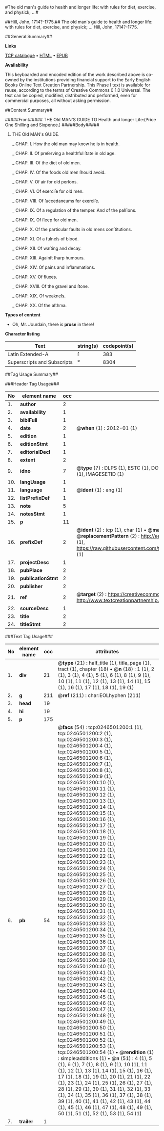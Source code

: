 #The old man's guide to health and longer life: with rules for diet, exercise, and physick; ...#

##Hill, John, 1714?-1775.##
The old man's guide to health and longer life: with rules for diet, exercise, and physick; ...
Hill, John, 1714?-1775.

##General Summary##

**Links**

[TCP catalogue](http://www.ota.ox.ac.uk/tcp/)  • 
[HTML](http://tei.it.ox.ac.uk/tcp/Texts-HTML/free/004/004807750.html)  • 
[EPUB](http://tei.it.ox.ac.uk/tcp/Texts-EPUB/free/004/004807750.epub)

**Availability**

This keyboarded and encoded edition of the
	       work described above is co-owned by the institutions
	       providing financial support to the Early English Books
	       Online Text Creation Partnership. This Phase I text is
	       available for reuse, according to the terms of Creative
	       Commons 0 1.0 Universal. The text can be copied,
	       modified, distributed and performed, even for
	       commercial purposes, all without asking permission.


##Content Summary##

#####Front#####
THE Old MAN'S GUIDE TO Health and longer Life:(Price One Shilling and Sixpence.)
#####Body#####

1. THE Old MAN's GUIDE.

    _ CHAP. I. How the old man may know he is in health.

    _ CHAP. II. Of preſerving a healthful ſtate in old age.

    _ CHAP. III. Of the diet of old men.

    _ CHAP. IV. Of the foods old men ſhould avoid.

    _ CHAP. V. Of air for old perſons.

    _ CHAP. VI. Of exerciſe for old men.

    _ CHAP. VIII. Of ſuccedaneums for exerciſe.

    _ CHAP. IX. Of a regulation of the temper. And of the paſſions.

    _ CHAP. IX. Of ſleep for old men.

    _ CHAP. X. Of the particular faults in old mens conſtitutions.

    _ CHAP. XI. Of a fulneſs of blood.

    _ CHAP. XII. Of waſting and decay.

    _ CHAP. XIII. Againſt ſharp humours.

    _ CHAP. XIV. Of pains and inflammations.

    _ CHAP. XV. Of fluxes.

    _ CHAP. XVIII. Of the gravel and ſtone.

    _ CHAP. XIX. Of weakneſs.

    _ CHAP. XX. Of the aſthma.

**Types of content**

  * Oh, Mr. Jourdain, there is **prose** in there!

**Character listing**


|Text|string(s)|codepoint(s)|
|---|---|---|
|Latin Extended-A|ſ|383|
|Superscripts             and Subscripts|⁰|8304|

##Tag Usage Summary##

###Header Tag Usage###

|No|element name|occ|attributes|
|---|---|---|---|
|1.|__author__|2||
|2.|__availability__|1||
|3.|__biblFull__|1||
|4.|__date__|2| @__when__ (1) : 2012-01 (1)|
|5.|__edition__|1||
|6.|__editionStmt__|1||
|7.|__editorialDecl__|1||
|8.|__extent__|2||
|9.|__idno__|7| @__type__ (7) : DLPS (1), ESTC (1), DOCNO (1), TCP (1), GALEDOCNO (1), CONTENTSET (1), IMAGESETID (1)|
|10.|__langUsage__|1||
|11.|__language__|1| @__ident__ (1) : eng (1)|
|12.|__listPrefixDef__|1||
|13.|__note__|5||
|14.|__notesStmt__|1||
|15.|__p__|11||
|16.|__prefixDef__|2| @__ident__ (2) : tcp (1), char (1)  •  @__matchPattern__ (2) : ([0-9\-]+):([0-9IVX]+) (1), (.+) (1)  •  @__replacementPattern__ (2) : http://eebo.chadwyck.com/downloadtiff?vid=$1&page=$2 (1), https://raw.githubusercontent.com/textcreationpartnership/Texts/master/tcpchars.xml#$1 (1)|
|17.|__projectDesc__|1||
|18.|__pubPlace__|2||
|19.|__publicationStmt__|2||
|20.|__publisher__|2||
|21.|__ref__|2| @__target__ (2) : https://creativecommons.org/publicdomain/zero/1.0/ (1), http://www.textcreationpartnership.org/docs/. (1)|
|22.|__sourceDesc__|1||
|23.|__title__|2||
|24.|__titleStmt__|2||


###Text Tag Usage###

|No|element name|occ|attributes|
|---|---|---|---|
|1.|__div__|21| @__type__ (21) : half_title (1), title_page (1), tract (1), chapter (18)  •  @__n__ (18) : 1 (1), 2 (1), 3 (1), 4 (1), 5 (1), 6 (1), 8 (1), 9 (1), 10 (1), 11 (1), 12 (1), 13 (1), 14 (1), 15 (1), 16 (1), 17 (1), 18 (1), 19 (1)|
|2.|__g__|211| @__ref__ (211) : char:EOLhyphen (211)|
|3.|__head__|19||
|4.|__hi__|19||
|5.|__p__|175||
|6.|__pb__|54| @__facs__ (54) : tcp:0246501200:1 (1), tcp:0246501200:2 (1), tcp:0246501200:3 (1), tcp:0246501200:4 (1), tcp:0246501200:5 (1), tcp:0246501200:6 (1), tcp:0246501200:7 (1), tcp:0246501200:8 (1), tcp:0246501200:9 (1), tcp:0246501200:10 (1), tcp:0246501200:11 (1), tcp:0246501200:12 (1), tcp:0246501200:13 (1), tcp:0246501200:14 (1), tcp:0246501200:15 (1), tcp:0246501200:16 (1), tcp:0246501200:17 (1), tcp:0246501200:18 (1), tcp:0246501200:19 (1), tcp:0246501200:20 (1), tcp:0246501200:21 (1), tcp:0246501200:22 (1), tcp:0246501200:23 (1), tcp:0246501200:24 (1), tcp:0246501200:25 (1), tcp:0246501200:26 (1), tcp:0246501200:27 (1), tcp:0246501200:28 (1), tcp:0246501200:29 (1), tcp:0246501200:30 (1), tcp:0246501200:31 (1), tcp:0246501200:32 (1), tcp:0246501200:33 (1), tcp:0246501200:34 (1), tcp:0246501200:35 (1), tcp:0246501200:36 (1), tcp:0246501200:37 (1), tcp:0246501200:38 (1), tcp:0246501200:39 (1), tcp:0246501200:40 (1), tcp:0246501200:41 (1), tcp:0246501200:42 (1), tcp:0246501200:43 (1), tcp:0246501200:44 (1), tcp:0246501200:45 (1), tcp:0246501200:46 (1), tcp:0246501200:47 (1), tcp:0246501200:48 (1), tcp:0246501200:49 (1), tcp:0246501200:50 (1), tcp:0246501200:51 (1), tcp:0246501200:52 (1), tcp:0246501200:53 (1), tcp:0246501200:54 (1)  •  @__rendition__ (1) : simple:additions (1)  •  @__n__ (51) : 4 (1), 5 (1), 6 (1), 7 (1), 8 (1), 9 (1), 10 (1), 11 (1), 12 (1), 13 (1), 14 (1), 15 (1), 16 (1), 17 (1), 18 (1), 19 (1), 20 (1), 21 (1), 22 (1), 23 (1), 24 (1), 25 (1), 26 (1), 27 (1), 28 (1), 29 (1), 30 (1), 31 (1), 32 (1), 33 (1), 34 (1), 35 (1), 36 (1), 37 (1), 38 (1), 39 (1), 40 (1), 41 (1), 42 (1), 43 (1), 44 (1), 45 (1), 46 (1), 47 (1), 48 (1), 49 (1), 50 (1), 51 (1), 52 (1), 53 (1), 54 (1)|
|7.|__trailer__|1||
